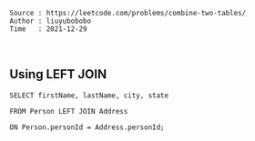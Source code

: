 ```
Source : https://leetcode.com/problems/combine-two-tables/
Author : liuyubobobo
Time   : 2021-12-29
```

<br/>

## Using LEFT JOIN

```MySQL
SELECT firstName, lastName, city, state 

FROM Person LEFT JOIN Address

ON Person.personId = Address.personId;
```